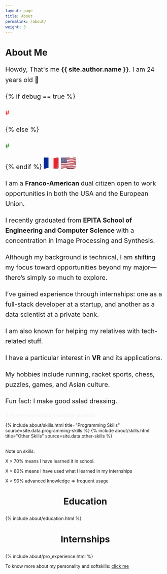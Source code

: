 ```yaml
---
layout: page
title: About
permalink: /about/
weight: 3
---
```


# **About Me**
<div style="font-size: 20px; line-height: 1.6">

<p>Howdy, That's me <strong>{{ site.author.name }}</strong>. I am <span style="color: black; font-size: 95%;">24</span> years old 👋 


{% if debug == true %}
  <p style="color: red;">#</p>
{% else %}
  <p style="color: green;">#</p>
{% endif %}

<img src="/assets/images/fr.svg" class="flag-icon" alt="France Flag"> 
<img src="/assets/images/us.svg" class="flag-icon" alt="US Flag">
</p>

<p>I am a <span style="font-font-weight: bold; font-weight: 700;"> Franco-American </span>  dual citizen open to work opportunities in both the USA and the European Union.</p>

<p>I recently graduated from <span style="font-font-weight: bold; font-weight: 700;">EPITA School of Engineering and Computer Science </span> with a concentration in Image Processing and Synthesis.</p>

<p>Although my background is technical, I am <span style="color: black; font-size: 95%;">shifting</span> my focus toward opportunities beyond my major—there’s simply so much to explore.</p>

<p>I’ve gained experience through internships: one as a full-stack developer at a startup, and another as a data scientist at a private bank.</p>

<p>I am also known for helping my relatives with tech-related stuff.</p>

<p>I have a particular interest in <span style="font-font-weight: bold; font-weight: 700;">VR</span> and its applications.</p>

<p>My hobbies include running, racket sports, chess, puzzles, games, and Asian culture.</p>

<p>Fun fact: I make good salad dressing.</p>

</div>

<p style="opacity: 0.05; transition: opacity 0.3s;" onmouseover="this.style.opacity='0'" onmouseout="this.textContent = ''">
If I where to be a food, I would be an onion</p>

<div class="row">
{% include about/skills.html title="Programming Skills" source=site.data.programming-skills %}
{% include about/skills.html title="Other Skills" source=site.data.other-skills %}
</div>

<br> Note on skills: 

X > 70% means I have learned it in school.

X > 80% means I have used what I learned in my internships

X > 90% advanced knowledge => frequent usage 

<h3 style="text-align: center; font-size: 2em; font-weight: bold;">Education</h3>

<div class="row">
{% include about/education.html %}
</div>


<h3 style="text-align: center; font-size: 2em; font-weight: bold;">Internships</h3>


<div class="row">
{% include about/pro_experience.html %}
</div>


To know more about my personality and softskills: [click me](/loop2/about)